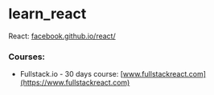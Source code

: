 # learn_react

React: [facebook.github.io/react/](https://facebook.github.io/react/)

### Courses: ###
 * Fullstack.io - 30 days course: [www.fullstackreact.com](https://www.fullstackreact.com)
